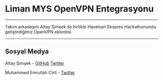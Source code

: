 # Liman MYS OpenVPN Entegrasyonu

---

Takım arkadaşım Altay Şimşek ile birlikte Havelsan Ekspres Hackathonunda geliştirdiğimiz OpenVPN eklentisi.

---

## Sosyal Medya

Altay Şimşek - [GitHub](github.com/altaysimsek) [Twitter](twitter.com/altitans)

Muhammed Emrullah Cirit - [Twitter](twitter.com/Iamemrullah)
